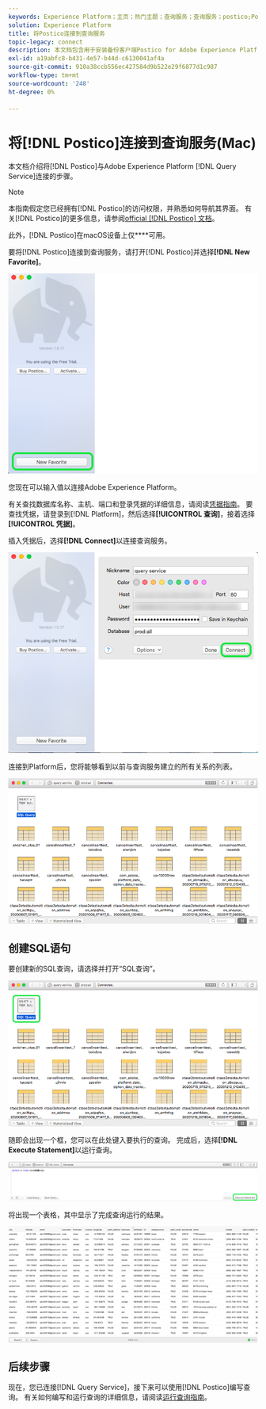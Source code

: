 ```yaml
---
keywords: Experience Platform；主页；热门主题；查询服务；查询服务；postico;Postico；连接到查询服务；
solution: Experience Platform
title: 将Postico连接到查询服务
topic-legacy: connect
description: 本文档包含用于安装备份客户端Postico for Adobe Experience Platform查询服务的链接。
exl-id: a19abfc8-b431-4e57-b44d-c6130041af4a
source-git-commit: 910a38ccb556ec427584d9b522e29f6877d1c987
workflow-type: tm+mt
source-wordcount: '248'
ht-degree: 0%

---
```


# 将[!DNL Postico]连接到查询服务(Mac)

本文档介绍将[!DNL Postico]与Adobe Experience Platform [!DNL Query Service]连接的步骤。

>[!NOTE]
>
> 本指南假定您已经拥有[!DNL Postico]的访问权限，并熟悉如何导航其界面。 有关[!DNL Postico]的更多信息，请参阅[official [!DNL Postico] 文档](https://eggerapps.at/postico/docs)。
> 
> 此外，[!DNL Postico]在macOS设备上仅&#x200B;****&#x200B;可用。

要将[!DNL Postico]连接到查询服务，请打开[!DNL Postico]并选择&#x200B;**[!DNL New Favorite]**。

![](../images/clients/postico/open-postico.png)

您现在可以输入值以连接Adobe Experience Platform。

有关查找数据库名称、主机、端口和登录凭据的详细信息，请阅读[凭据指南](../ui/credentials.md)。 要查找凭据，请登录到[!DNL Platform]，然后选择&#x200B;**[!UICONTROL 查询]**，接着选择&#x200B;**[!UICONTROL 凭据]**。

插入凭据后，选择&#x200B;**[!DNL Connect]**&#x200B;以连接查询服务。

![](../images/clients/postico/authentication-details.png)

连接到Platform后，您将能够看到以前与查询服务建立的所有关系的列表。

![](../images/clients/postico/show-queries.png)

## 创建SQL语句

要创建新的SQL查询，请选择并打开“SQL查询”。

![](../images/clients/postico/create-query.png)

随即会出现一个框，您可以在此处键入要执行的查询。 完成后，选择&#x200B;**[!DNL Execute Statement]**&#x200B;以运行查询。

![](../images/clients/postico/run-statement.png)

将出现一个表格，其中显示了完成查询运行的结果。

![](../images/clients/postico/query-results.png)

## 后续步骤

现在，您已连接[!DNL Query Service]，接下来可以使用[!DNL Postico]编写查询。 有关如何编写和运行查询的详细信息，请阅读[运行查询指南](../best-practices/writing-queries.md)。
